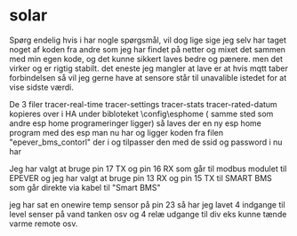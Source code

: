 # solar

Spørg endelig hvis i har nogle spørgsmål, vil dog lige sige jeg selv har taget noget af koden fra andre som jeg har findet på netter og mixet det 
sammen med min egen kode, og det kunne sikkert laves bedre og pænere. 
men det virker og er rigtig stabilt. 
det eneste jeg mangler at lave er at hvis mqtt taber forbindelsen så vil jeg gerne have at sensore står til unavalible istedet for at vise sidste værdi.


De 3 filer 
tracer-real-time
tracer-settings
tracer-stats
tracer-rated-datum
kopieres over i HA under bibloteket     \config\esphome ( samme sted som andre esp home programeringer ligger)
så laves der en ny esp home program med des esp man nu har og ligger koden fra filen "epever_bms_contorl" der i og tilpasser den med de ssid og password i nu har 

Jeg har valgt at bruge pin 17 TX og pin 16 RX som går til modbus modulet til EPEVER
og jeg har valgt at bruge pin 13 RX og pin 15 TX til SMART BMS som går direkte via kabel til "Smart BMS"

jeg har sat en onewire temp sensor på pin 23
så har jeg lavet 4 indgange til level senser på vand tanken osv
og 4 relæ udgange til div eks kunne tænde varme remote osv.
